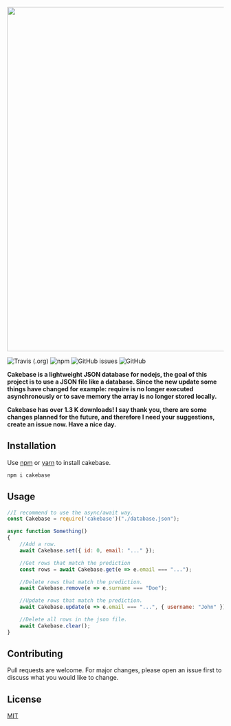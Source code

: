 <p align="center">
<img src="https://raw.githubusercontent.com/erwinkulasic/Cakebase/master/docs/assets/cakebase.jpg" width="800px"/>


 <br>
    
![Travis (.org)](https://img.shields.io/travis/erwinkulasic/cakebase?color=9870B8&style=flat-square)
![npm](https://img.shields.io/npm/dw/cakebase?color=9870B8&style=flat-square)
![GitHub issues](https://img.shields.io/github/issues/erwinkulasic/cakebase?color=9870B8&style=flat-square)
![GitHub](https://img.shields.io/github/license/erwinkulasic/cakebase?color=9870B8&style=flat-square)
</p>

**Cakebase is a lightweight JSON database for nodejs, the goal of this project is to use a JSON file like a database. Since the new update some things have changed for example: require is no longer executed asynchronously or to save memory the array is no longer stored locally.**

**Cakebase has over 1.3 K downloads! I say thank you, there are some changes planned for the future, and therefore I need your suggestions, create an issue now.
Have a nice day.**


## Installation

Use [npm](https://www.npmjs.com/) or [yarn](https://classic.yarnpkg.com/en/) to install cakebase.

```bash
npm i cakebase
```

## Usage

```javascript
//I recommend to use the async/await way.
const Cakebase = require('cakebase')("./database.json");

async function Something()
{
    //Add a row.
    await Cakebase.set({ id: 0, email: "..." });

    //Get rows that match the prediction
    const rows = await Cakebase.get(e => e.email === "...");

    //Delete rows that match the prediction.
    await Cakebase.remove(e => e.surname === "Doe");

    //Update rows that match the prediction.
    await Cakebase.update(e => e.email === "...", { username: "John" });

    //Delete all rows in the json file.
    await Cakebase.clear();
}
```

## Contributing
Pull requests are welcome. For major changes, please open an issue first to discuss what you would like to change.


## License
[MIT](https://github.com/erwinkulasic/Cakebase/blob/master/LICENSE)
